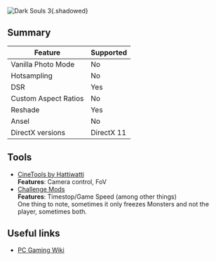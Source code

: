 ![Dark Souls 3](Images\DarkSouls3.png "Shot by Natty Dread"){.shadowed}

## Summary

Feature | Supported
--|--
Vanilla Photo Mode | No
Hotsampling | No
DSR | Yes
Custom Aspect Ratios | No
Reshade | Yes
Ansel | No
DirectX versions | DirectX 11
 
## Tools

* [CineTools by Hattiwatti](https://mega.nz/#!8Jg2TSjA!agNohvMiOD8xhv_IHiI21Af9J39FA8bAOIUOsQYzb-M)  
**Features**: Camera control, FoV
* [Challenge Mods](https://www.nexusmods.com/darksouls3/mods/136)  
**Features**: Timestop/Game Speed (among other things)  
One thing to note, sometimes it only freezes Monsters and not the player, sometimes both.

## Useful links

* [PC Gaming Wiki](https://pcgamingwiki.com/wiki/Dark_Souls_III)